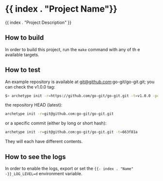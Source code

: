 # {{ index . "Project Name"}}

{{ index . "Project Description" }}

## How to build

In order to build this project, run the `make` command with any of th e available targets.

## How to test

An example repository is available at git@github.com:go-git/go-git.git; you can check the v1.0.0 tag:

```bash
$> archetype init -r=https://github.com/go-git/go-git.git -t=v1.0.0 -p=@_test/parameters.yml
```

the repository HEAD (latest):

```bash
archetype init -r=git@github.com:go-git/go-git.git
```

or a specific commit (either by long or short hash):

```bash
archetype init -r=git@github.com:go-git/go-git.git -t=663f81a
```

They will each have different contents.

## How to see the logs

In order to enable the logs, export or set the `{{- index . "Name" -}}_LOG_LEVEL=d` environment variable.